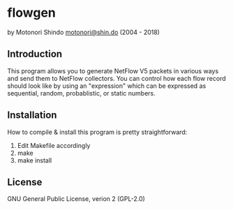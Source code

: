 flowgen
=======

by Motonori Shindo <motonori@shin.do> (2004 - 2018)

Introduction
------------

This program allows you to generate NetFlow V5 packets in various ways and
send them to NetFlow collectors. You can control how each flow record
should look like by using an "expression" which can be expressed as
sequential, random, probablistic, or static numbers.

Installation
------------

How to compile & install this program is pretty straightforward:

 1. Edit Makefile accordingly
 2. make
 3. make install

License
-------

GNU General Public License, verion 2 (GPL-2.0)

